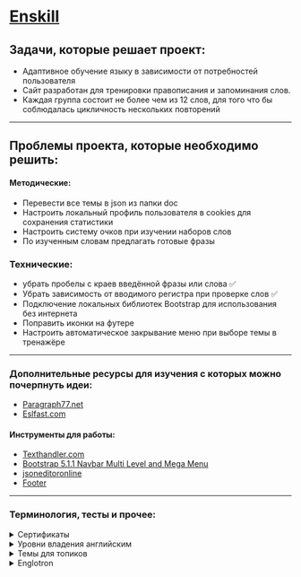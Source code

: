 # [Enskill](https://aruytehno.github.io/enskill/)

## Задачи, которые решает проект:
* Адаптивное обучение языку в зависимости от потребностей пользователя
* Сайт разработан для тренировки правописания и запоминания слов.
* Каждая группа состоит не более чем из 12 слов, для того что бы соблюдалась цикличность нескольких повторений


---
## Проблемы проекта, которые необходимо решить: 
#### Методические:
- Перевести все темы в json из папки doc
- Настроить локальный профиль пользователя в cookies для сохранения статистики
- Настроить систему очков при изучении наборов слов
- По изученным словам предлагать готовые фразы

### Технические:
- убрать пробелы с краев введённой фразы или слова ✅
- Убрать зависимость от вводимого регистра при проверке слов ✅
- Подключение локальных библиотек Bootstrap для использования без интернета
- Поправить иконки на футере
- Настроить автоматическое закрывание меню при выборе темы в тренажёре
---

### Дополнительные ресурсы для изучения с которых можно почерпнуть идеи:
* [Paragraph77.net](https://paragraph77.net/)
* [Eslfast.com](https://www.eslfast.com/)


#### Инструменты для работы:
* [Texthandler.com](https://ru.texthandler.com/text-tools/letter-case-converter/)
* [Bootstrap 5.1.1 Navbar Multi Level and Mega Menu](https://codepen.io/typo3-freelancer/pen/poEvyGj)
* [jsoneditoronline](https://jsoneditoronline.org/#)
* [Footer](https://codepen.io/idesignsmf/pen/WgjXeo)

---
### Терминология, тесты и прочее:

<details><summary>Сертификаты</summary>
<p>

- CEFR — Common European Framework of Reference for Languages (Написать переводы)
- IELTS — International English Language Testing System
- TOEFL — Test of English Language as a Foreign Language
- iBT — Internet Based Test
- PBT — Paper Based Test
- CPE — Certificate of Proficiency in English
- CAE — Certificate in Advanced English
- FCE — First Certificate of English
- PET — Preliminary English Test
- KET — Key English Test
</p>
</details>

<details><summary>Уровни владения английским</summary>
<p>

- Basic (базовый);
- Intermediate (средний);
- Advanced (продвинутый);
- Fluent (свободное владение).

* A — Basic 
  * A1 — Beginner и Elementary
  * A2 — Pre-Intermediate
* B — Independent User
  * B1 — Intermediate
  * B2 — Upper-Intermediate
* C — Proficient User
  * C1 — Advanced
  * C2 — Proficiency

</p>
</details>

<details><summary>Темы для топиков</summary>
<p>


* Тема (1)
    * Топики (2)
        * Топик 1
        * Топик 2
        * Топик 3
* Социум (1)
    * Семья (2)
        * Семья ✅
        * Родственники ✅
    * Работа (2)
        * Коллеги
    * Знакомые (2)
* Мир (1)
  * Город (2)
      * Городские объекты ✅
      * Городской транспорт ✅
  * Космос (2)
      * Планеты солнечной системы ✅
      * Созвездия
      * Космические объекты
* Повседневное (1)
    * Единицы измерения (2)
        * Меры длинны
        * Знаки зодиака ✅
        * Дни недели ✅
        * Месяцы года ✅
        * Меры температуры
        * Валюты
* Путешествия (1)
    * Отель (2)
        * Места отеля
    * Экскурсии (2)

* Транспорт (1)
    * Самолёт (2)
        * Аэропорт
        * В самолёте
        * Багаж
        * Трансферная зона
        * Зал ожидания
    * Автомобиль (2)
        * Двигатель
        * Части двигателя
        * Виды топлива
        * Части салона
        * Панель приборов
        * Безопасность
        * Элементы управления
        * Управление
    * Поезд (2)
        * Вокзал
        * Персонал поезда
        * Билеты
* Дом (1)
* Кухня (2)
    * Столовые приборы
    * Блюда
    * Спальня (2)
    * Рабочий кабинет (2)
    * Гараж (2)
        * Инструмент
        * Части гаража
        * Оборудование гаража
    * Ванная комната (2)
    * Участок
        * Двор
        * Сад
* Учёба (1)
    * Школа (2)
    * Колледж (2)
    * Университет (2)
* Работа (1)
    * Профессии (2)

</p>
</details>

<details><summary>Englotron</summary>
<p>

# Englotron
Тренажёр для изучения английского языка
### [Вспомогательная программа для наработки лексического минимума по методу Дмитрия Петрова](https://aruytehno.github.io/enskill/englotron.html)
 Особенности
---
- включает 38 правильных и 34 неправильных глагола
- применение каждого глагола представлено в форме Simple, будущего, настоящего и прошедшего времени; вопросительной, отрицательной и утвердительной форме; для нескольких лиц
- всего 3888 выражений в базе
- обучение в игровой форме, 5 попыток, подсчёт очков
- адаптация для мобильных устройств
- возможность расширения
---
 Особенности
---
- база вопросов и ответов в формате json
- пример формата указателя "futQ1"
- "fut" - будущее ("past" - прошлое, "pres" - настоящее).
- "Q" - вопросительная форма, "S" - утвердительная, "N" - отрицательная
- Цифра - форма личного местоимения (Я, Ты, Мы, Они, Он, Она)
- вспомогательный файл generator.js для расширения базы
---

![Screenshot](img/screenshot.jpg)
</p>
</details>